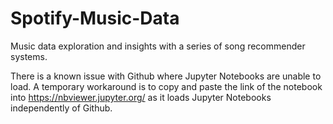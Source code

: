 # Spotify-Music-Data
Music data exploration and insights with a series of song recommender systems.

There is a known issue with Github where Jupyter Notebooks are unable to load. A temporary workaround is to copy and paste the link of the notebook into https://nbviewer.jupyter.org/ as it loads Jupyter Notebooks independently of Github.
